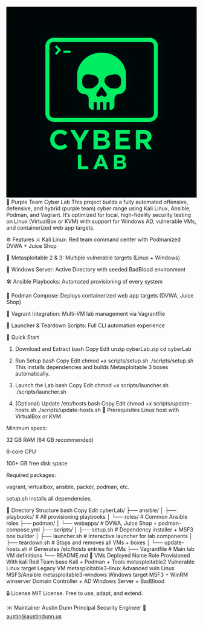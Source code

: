 ![Cyber Lab Logo](logo/cyberLab.png)
🐉 Purple Team Cyber Lab
This project builds a fully automated offensive, defensive, and hybrid (purple team) cyber range using Kali Linux, Ansible, Podman, and Vagrant. It’s optimized for local, high-fidelity security testing on Linux (VirtualBox or KVM) with support for Windows AD, vulnerable VMs, and containerized web app targets.

⚙️ Features
⚔️ Kali Linux: Red team command center with Podmanized DVWA + Juice Shop

🎯 Metasploitable 2 & 3: Multiple vulnerable targets (Linux + Windows)

🧠 Windows Server: Active Directory with seeded BadBlood environment

🛠️ Ansible Playbooks: Automated provisioning of every system

🧱 Podman Compose: Deploys containerized web app targets (DVWA, Juice Shop)

📜 Vagrant Integration: Multi-VM lab management via Vagrantfile

🧰 Launcher & Teardown Scripts: Full CLI automation experience

🚀 Quick Start
1. Download and Extract
bash
Copy
Edit
unzip cyberLab.zip
cd cyberLab
2. Run Setup
bash
Copy
Edit
chmod +x scripts/setup.sh
./scripts/setup.sh
This installs dependencies and builds Metasploitable 3 boxes automatically.

3. Launch the Lab
bash
Copy
Edit
chmod +x scripts/launcher.sh
./scripts/launcher.sh
4. (Optional) Update /etc/hosts
bash
Copy
Edit
chmod +x scripts/update-hosts.sh
./scripts/update-hosts.sh
🧠 Prerequisites
Linux host with VirtualBox or KVM

Minimum specs:

32 GB RAM (64 GB recommended)

8-core CPU

100+ GB free disk space

Required packages:

vagrant, virtualbox, ansible, packer, podman, etc.

setup.sh installs all dependencies.

📁 Directory Structure
bash
Copy
Edit
cyberLab/
├── ansible/
│   ├── playbooks/             # All provisioning playbooks
│   └── roles/                 # Common Ansible roles
├── podman/
│   └── webapps/               # DVWA, Juice Shop + podman-compose.yml
├── scripts/
│   ├── setup.sh               # Dependency installer + MSF3 box builder
│   ├── launcher.sh            # Interactive launcher for lab components
│   ├── teardown.sh            # Stops and removes all VMs + boxes
│   └── update-hosts.sh        # Generates /etc/hosts entries for VMs
├── Vagrantfile                # Main lab VM definitions
└── README.md
🧩 VMs Deployed
Name	Role	Provisioned With
kali	Red Team base	Kali + Podman + Tools
metasploitable2	Vulnerable Linux target	Legacy VM
metasploitable3-linux	Advanced vuln Linux	MSF3/Ansible
metasploitable3-windows	Windows target	MSF3 + WinRM
winserver	Domain Controller + AD	Windows Server + BadBlood

🔒 License
MIT License. Free to use, adapt, and extend.

✉️ Maintainer
Austin Dunn
Principal Security Engineer
📧 austin@austindunn.us

